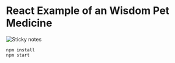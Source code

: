 # React Example of an Wisdom Pet Medicine #

![Sticky notes](sticky-notes.png)

    npm install
    npm start
